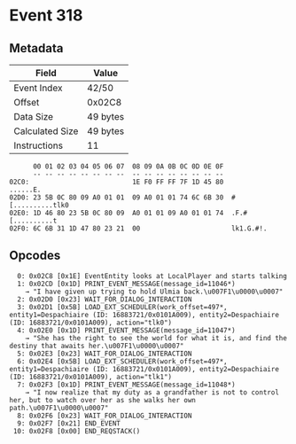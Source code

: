 # Event 318

## Metadata

| Field           | Value    |
|-----------------|----------|
| Event Index     | 42/50    |
| Offset          | 0x02C8   |
| Data Size       | 49 bytes |
| Calculated Size | 49 bytes |
| Instructions    | 11       |

```
      00 01 02 03 04 05 06 07  08 09 0A 0B 0C 0D 0E 0F
      -- -- -- -- -- -- -- --  -- -- -- -- -- -- -- --
02C0:                          1E F0 FF FF 7F 1D 45 80          ......E.
02D0: 23 5B 0C 80 09 A0 01 01  09 A0 01 01 74 6C 6B 30  #[..........tlk0
02E0: 1D 46 80 23 5B 0C 80 09  A0 01 01 09 A0 01 01 74  .F.#[..........t
02F0: 6C 6B 31 1D 47 80 23 21  00                       lk1.G.#!.       
```

## Opcodes

```
  0: 0x02C8 [0x1E] EventEntity looks at LocalPlayer and starts talking
  1: 0x02CD [0x1D] PRINT_EVENT_MESSAGE(message_id=11046*)
    → "I have given up trying to hold Ulmia back.\u007F1\u0000\u0007"
  2: 0x02D0 [0x23] WAIT_FOR_DIALOG_INTERACTION
  3: 0x02D1 [0x5B] LOAD_EXT_SCHEDULER(work_offset=497*, entity1=Despachiaire (ID: 16883721/0x0101A009), entity2=Despachiaire (ID: 16883721/0x0101A009), action="tlk0")
  4: 0x02E0 [0x1D] PRINT_EVENT_MESSAGE(message_id=11047*)
    → "She has the right to see the world for what it is, and find the destiny that awaits her.\u007F1\u0000\u0007"
  5: 0x02E3 [0x23] WAIT_FOR_DIALOG_INTERACTION
  6: 0x02E4 [0x5B] LOAD_EXT_SCHEDULER(work_offset=497*, entity1=Despachiaire (ID: 16883721/0x0101A009), entity2=Despachiaire (ID: 16883721/0x0101A009), action="tlk1")
  7: 0x02F3 [0x1D] PRINT_EVENT_MESSAGE(message_id=11048*)
    → "I now realize that my duty as a grandfather is not to control her, but to watch over her as she walks her own path.\u007F1\u0000\u0007"
  8: 0x02F6 [0x23] WAIT_FOR_DIALOG_INTERACTION
  9: 0x02F7 [0x21] END_EVENT
 10: 0x02F8 [0x00] END_REQSTACK()
```

